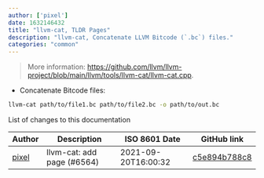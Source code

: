 ```yaml
---
author: ['pixel']
date: 1632146432
title: "llvm-cat, TLDR Pages"
description: "llvm-cat, Concatenate LLVM Bitcode (`.bc`) files."
categories: "common"
---
```

> More information: <https://github.com/llvm/llvm-project/blob/main/llvm/tools/llvm-cat/llvm-cat.cpp>.

- Concatenate Bitcode files:

```bash
llvm-cat path/to/file1.bc path/to/file2.bc -o path/to/out.bc
```
List of changes to this documentation


Author | Description | ISO 8601 Date | GitHub link
------|-----|-----|-----
[pixel](mailto:35269695+pixelcmtd@users.noreply.github.com) | llvm-cat: add page (#6564) | 2021-09-20T16:00:32 | [c5e894b788c8](https://github.com/tldr-pages/tldr/commit/c5e894b788c8ab554975902a1658c7ecf31e8230)

